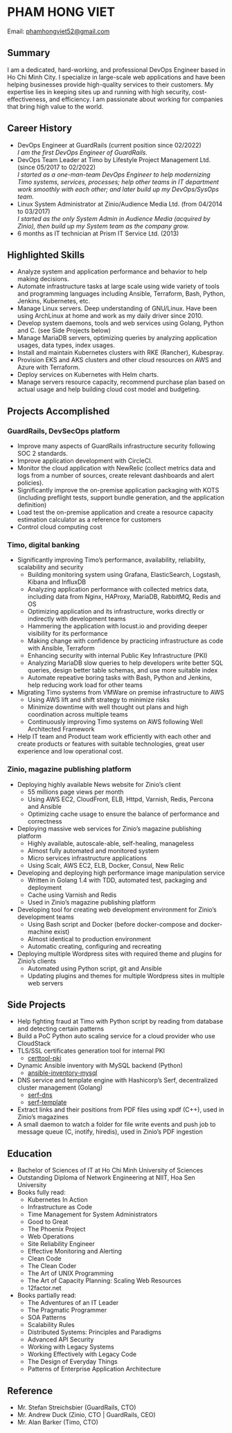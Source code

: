 # PHAM HONG VIET

Email:  phamhongviet52@gmail.com    

## Summary

I am a dedicated, hard-working, and professional DevOps Engineer based in Ho Chi Minh City.
I specialize in large-scale web applications and have been helping businesses provide high-quality services to their customers.
My expertise lies in keeping sites up and running with high security, cost-effectiveness, and efficiency.
I am passionate about working for companies that bring high value to the world.

## Career History

- DevOps Engineer at GuardRails (current position since 02/2022)    
*I am the first DevOps Engineer of GuardRails.*
- DevOps Team Leader at Timo by Lifestyle Project Management Ltd. (since 05/2017 to 02/2022)    
*I started as a one-man-team DevOps Engineer to help modernizing Timo systems, services, processes; help other teams in IT department work smoothly with each other; and later build up my DevOps/SysOps team.*
- Linux System Administrator at Zinio/Audience Media Ltd. (from 04/2014 to 03/2017)    
*I started as the only System Admin in Audience Media (acquired by Zinio), then build up my System team as the company grow.*
- 6 months as IT technician at Prism IT Service Ltd. (2013)

## Highlighted Skills

- Analyze system and application performance and behavior to help making decisions.
- Automate infrastructure tasks at large scale using wide variety of tools and programming languages including Ansible, Terraform, Bash, Python, Jenkins, Kubernetes, etc.
- Manage Linux servers. Deep understanding of GNU/Linux. Have been using ArchLinux at home and work as my daily driver since 2010.
- Develop system daemons, tools and web services using Golang, Python and C. (see Side Projects below)
- Manage MariaDB servers, optimizing queries by analyzing application usages, data types, index usages.
- Install and maintain Kubernetes clusters with RKE (Rancher), Kubespray.
- Provision EKS and AKS clusters and other cloud resources on AWS and Azure with Terraform.
- Deploy services on Kubernetes with Helm charts.
- Manage servers resource capacity, recommend purchase plan based on actual usage and help building cloud cost model and budgeting.

## Projects Accomplished

### GuardRails, DevSecOps platform

- Improve many aspects of GuardRails infrastructure security following SOC 2 standards.
- Improve application development with CircleCI.
- Monitor the cloud application with NewRelic (collect metrics data and logs from a number of sources, create relevant dashboards and alert policies).
- Significantly improve the on-premise application packaging with KOTS (including preflight tests, support bundle generation, and the application definition)
- Load test the on-premise application and create a resource capacity estimation calculator as a reference for customers
- Control cloud computing cost

### Timo, digital banking

- Significantly improving Timo’s performance, availability, reliability, scalability and security
	- Building monitoring system using Grafana, ElasticSearch, Logstash, Kibana and InfluxDB
	- Analyzing application performance with collected metrics data, including data from Nginx, HAProxy, MariaDB, RabbitMQ, Redis and OS
	- Optimizing application and its infrastructure, works directly or indirectly with development teams
	- Hammering the application with locust.io and providing deeper visibility for its performance
	- Making change with confidence by practicing infrastructure as code with Ansible, Terraform
	- Enhancing security with internal Public Key Infrastructure (PKI)
	- Analyzing MariaDB slow queries to help developers write better SQL queries, design better table schemas, and use more suitable index
	- Automate repeative boring tasks with Bash, Python and Jenkins, help reducing work load for other teams
- Migrating Timo systems from VMWare on premise infrastructure to AWS
	- Using AWS lift and shift strategy to minimize risks
	- Minimize downtime with well thought out plans and high coordination across multiple teams
	- Continuously improving Timo systems on AWS following Well Architected Framework
- Help IT team and Product team work efficiently with each other and create products or features with suitable technologies, great user experience and low operational cost.

### Zinio, magazine publishing platform

- Deploying highly available News website for Zinio’s client
	- 55 millions page views per month
	- Using AWS EC2, CloudFront, ELB, Httpd, Varnish, Redis, Percona and Ansible
	- Optimizing cache usage to ensure the balance of performance and correctness
- Deploying massive web services for Zinio’s magazine publishing platform
	- Highly available, autoscale-able, self-healing, manageless
	- Almost fully automated and monitored system
	- Micro services infrastructure applications
	- Using Scalr, AWS EC2, ELB, Docker, Consul, New Relic
- Developing and deploying high performance image manipulation service
 	- Written in Golang 1.4 with TDD, automated test, packaging and deployment
	- Cache using Varnish and Redis
	- Used in Zinio’s magazine publishing platform
- Developing tool for creating web development environment for Zinio’s development teams
	- Using Bash script and Docker (before docker-compose and docker-machine exist)
	- Almost identical to production environment
	- Automatic creating, configuring and recreating
- Deploying multiple Wordpress sites with required theme and plugins for Zinio’s clients
	- Automated using Python script, git and Ansible
	- Updating plugins and themes for multiple Wordpress sites in multiple web servers


## Side Projects

- Help fighting fraud at Timo with Python script by reading from database and detecting certain patterns
- Build a PoC Python auto scaling service for a cloud provider who use CloudStack
- TLS/SSL certificates generation tool for internal PKI
    - [certtool-pki](https://github.com/phamhongviet/certtool-pki)
- Dynamic Ansible inventory with MySQL backend (Python)
    - [ansible-inventory-mysql](https://github.com/phamhongviet/ansible-inventory-mysql)
- DNS service and template engine with Hashicorp’s Serf, decentralized cluster management (Golang)
    - [serf-dns](https://github.com/phamhongviet/serf-dns)
    - [serf-template](https://github.com/phamhongviet/serf-template)
- Extract links and their positions from PDF files using xpdf (C++), used in Zinio’s magazines
- A small daemon to watch a folder for file write events and push job to message queue (C, inotify, hiredis), used in Zinio’s PDF ingestion


## Education

- Bachelor of Sciences of IT at Ho Chi Minh University of Sciences
- Outstanding Diploma of Network Engineering at NIIT, Hoa Sen University
- Books fully read:
	- Kubernetes In Action
	- Infrastructure as Code
	- Time Management for System Administrators
	- Good to Great
	- The Phoenix Project
	- Web Operations
	- Site Reliability Engineer
	- Effective Monitoring and Alerting
	- Clean Code
	- The Clean Coder
	- The Art of UNIX Programming
	- The Art of Capacity Planning: Scaling Web Resources
	- 12factor.net
- Books partially read:
	- The Adventures of an IT Leader
	- The Pragmatic Programmer
	- SOA Patterns
	- Scalability Rules
	- Distributed Systems: Principles and Paradigms
	- Advanced API Security
	- Working with Legacy Systems
	- Working Effectively with Legacy Code
	- The Design of Everyday Things
	- Patterns of Enterprise Application Architecture


## Reference

- Mr. Stefan Streichsbier (GuardRails, CTO)
- Mr. Andrew Duck (Zinio, CTO | GuardRails, CEO)
- Mr. Alan Barker (Timo, CTO)
